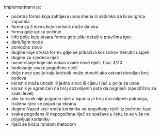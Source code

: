 
Implementirano je:

- početna forma koja zahtijeva unos imena ili nadimka da bi se igrica započela
- forma sa 3 nivoa koje korisnik može da bira
- forma gdje igrica počinje
- info polje koje otvara formu gdje pišu detalji o pravilima igre
- dark/light mode
- pomoćno slovo
- dugme koje otvara formu gdje se prikaziva korisnikov trenutni uspjeh
- dugme za sljedeću riječ
- numerisanje koje ide nakon svake nove riječi, tipa: 3/20
- bodovanje svake pogođene riječi
- dvije nove opcije koje korisnik može otvoriti ako ostvari dovoljan broj bodova
- korisnik može unositi ili jedno slovo ili cijelu riječ u polje za unos
- korisnik je ograničen na broj dozvoljenih puta da pogriješi (specifično za svaki level)
- ako korisnik nije pogodio riječ a ispunio je broj dozvoljenih pokušaja, tražena rijec se pojavi na ekranu
- dugme Nazad koje vraća korisnika na pogađanje riječi iz početne faze
- svaka pogođena ili nepogođena riječ se spašava u listu, te se više ne pojavljuje korisniku
- riječi se biraju random metodom
